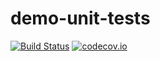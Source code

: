 # demo-unit-tests

[![Build Status](https://travis-ci.org/AfterShip/demo-unit-tests.svg?branch=master)](https://travis-ci.org/AfterShip/demo-unit-tests)
[![codecov.io](https://codecov.io/github/AfterShip/demo-unit-tests/coverage.svg?branch=master)](https://codecov.io/github/AfterShip/demo-unit-tests?branch=master)
